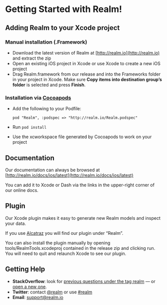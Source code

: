 # Getting Started with Realm!


## Adding Realm to your Xcode project
### Manual installation (.Framework)
- Download the latest version of Realm at [http://realm.io](http://realm.io) and extract the zip
- Open an existing iOS project in Xcode or use Xcode to create a new iOS project
- Drag Realm.framework from our release and into the Frameworks folder in your project in Xcode.
Make sure **Copy items into destination group’s folder** is selected and press **Finish**.

### Installation via [Cocoapods](http://cocoapods.org/)
- Add the following to your Podfile:

  ```
  pod "Realm", :podspec => "http://realm.io/Realm.podspec"
  ```
  
- Run `pod install`
- Use the xcworkspace file generated by Cocoapods to work on your project

## Documentation

Our documentation can always be browsed at [http://realm.io/docs/ios/latest](http://realm.io/docs/ios/latest)

You can add it to Xcode or Dash via the links in the upper-right corner of our online docs.

## Plugin

Our Xcode plugin makes it easy to generate new Realm models and inspect your data.

If you use [Alcatraz](http://alcatraz.io/) you will find our plugin under “Realm”.

You can also install the plugin manually by opening tools/RealmTools.xcodeproj contained in the release zip and clicking run. You will need to quit and relaunch Xcode to see our plugin.

## Getting Help

- **StackOverflow**: look for [previous questions under the tag realm](https://stackoverflow.com/questions/tagged/realm) — or [open a new one](http://stackoverflow.com/questions/ask?tags=realm).
- **Twitter**: contact [@realm](http://twitter.com/realm) or use [#realm](https://twitter.com/search?q=%23realm&src=typd&f=realtime)
- **Email**: [support@realm.io](mailto:support@realm.io)